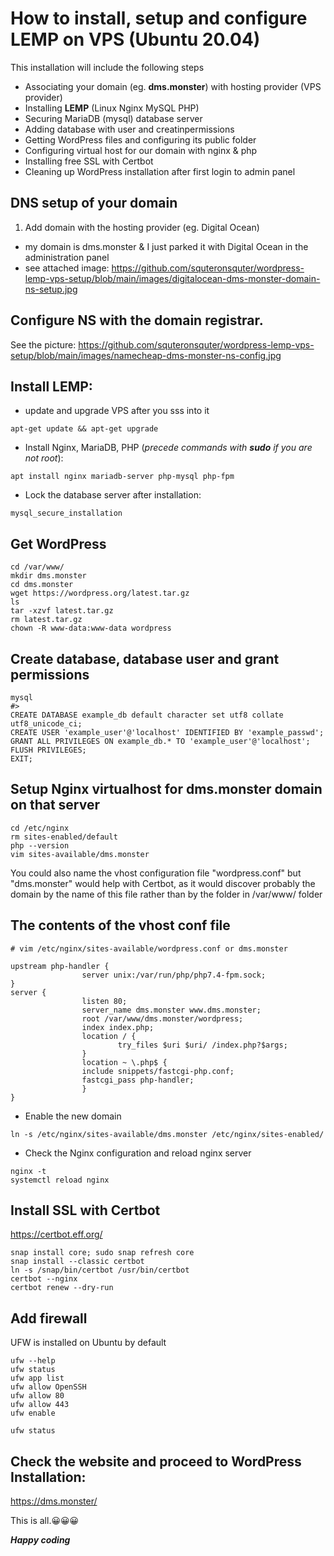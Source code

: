 # How to install, setup and configure LEMP on VPS (Ubuntu 20.04)

This installation will include the following steps

* Associating your domain (eg. __dms.monster__) with hosting provider (VPS provider)
* Installing __LEMP__ (Linux Nginx MySQL PHP)
* Securing MariaDB (mysql) database server
* Adding database with user and creatinpermissions
* Getting WordPress files and configuring its public folder
* Configuring virtual host for our domain with nginx & php
* Installing free SSL with Certbot
* Cleaning up WordPress installation after first login to admin panel

## DNS setup of your domain

1. Add domain with the hosting provider (eg. Digital Ocean)
 *	my domain is dms.monster & I just parked it with Digital Ocean in the administration panel
 * see attached image: 
 <https://github.com/squteronsquter/wordpress-lemp-vps-setup/blob/main/images/digitalocean-dms-monster-domain-ns-setup.jpg>
 
## Configure NS with the domain registrar. 

See the picture: <https://github.com/squteronsquter/wordpress-lemp-vps-setup/blob/main/images/namecheap-dms-monster-ns-config.jpg>

## Install LEMP:

* update and upgrade VPS after you sss into it
    
`
apt-get update && apt-get upgrade
`

* Install Nginx, MariaDB, PHP (*precede commands with __sudo__ if you are not root*):

`
apt install nginx mariadb-server php-mysql php-fpm
`
* Lock the database server after installation:

`
mysql_secure_installation
`

##  Get WordPress

```
cd /var/www/
mkdir dms.monster
cd dms.monster
wget https://wordpress.org/latest.tar.gz
ls
tar -xzvf latest.tar.gz
rm latest.tar.gz
chown -R www-data:www-data wordpress
```
## Create database, database user and grant permissions

```
mysql
#>
CREATE DATABASE example_db default character set utf8 collate utf8_unicode_ci;
CREATE USER 'example_user'@'localhost' IDENTIFIED BY 'example_passwd';
GRANT ALL PRIVILEGES ON example_db.* TO 'example_user'@'localhost';
FLUSH PRIVILEGES;
EXIT;
```

## Setup Nginx virtualhost for dms.monster domain on that server

```
cd /etc/nginx
rm sites-enabled/default
php --version
vim sites-available/dms.monster

```

You could also name the vhost configuration file "wordpress.conf" but "dms.monster" would help with Certbot, as it would discover probably the domain by the name of this file rather than by the folder in /var/www/ folder

## The contents of the vhost conf file

```
# vim /etc/nginx/sites-available/wordpress.conf or dms.monster

upstream php-handler {
                server unix:/var/run/php/php7.4-fpm.sock;
}
server {
                listen 80;
                server_name dms.monster www.dms.monster;
                root /var/www/dms.monster/wordpress;
                index index.php;
                location / {
                        try_files $uri $uri/ /index.php?$args;
                }
                location ~ \.php$ {
                include snippets/fastcgi-php.conf;
                fastcgi_pass php-handler;
                }
}
```
* Enable the new domain

`
ln -s /etc/nginx/sites-available/dms.monster /etc/nginx/sites-enabled/
`

* Check the Nginx configuration and reload nginx server

```
nginx -t
systemctl reload nginx

```
## Install SSL with Certbot

<https://certbot.eff.org/>

```
snap install core; sudo snap refresh core
snap install --classic certbot
ln -s /snap/bin/certbot /usr/bin/certbot
certbot --nginx
certbot renew --dry-run

```

## Add firewall

UFW is installed on Ubuntu by default

```
ufw --help
ufw status
ufw app list
ufw allow OpenSSH
ufw allow 80
ufw allow 443
ufw enable

ufw status
```

## Check the website and proceed to WordPress Installation:

<https://dms.monster/>

This is all.😀😀😀

***Happy coding***




	
